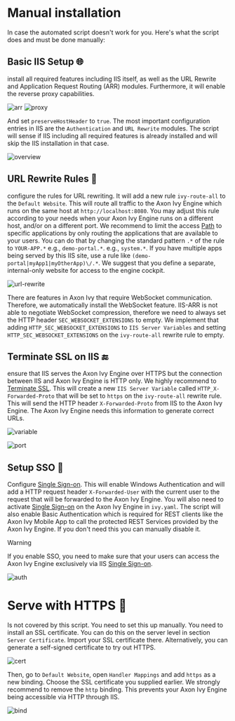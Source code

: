 # Manual installation

In case the automated script doesn't work for you. 
Here's what the script does and must be done manually:

## Basic IIS Setup 🌐️

install all required features including IIS itself, as well
as the URL Rewrite and Application Request Routing (ARR) modules. Furthermore,
it will enable the reverse proxy capabilities.

![arr](img/iis-arr.png)
![proxy](img/iis-enable-proxy.png)

And set `preserveHostHeader` to `true`. The most important
configuration entries in IIS are the `Authentication` and
`URL Rewrite` modules. The script will sense if IIS including all
required features is already installed and will skip the IIS installation in
that case. 

![overview](img/iis-overview.png)
  
## URL Rewrite Rules 🚦️

configure the rules for URL rewriting. It will add a
new rule `ivy-route-all` to the `Default Website`. This will
route all traffic to the Axon Ivy Engine which runs on the same host at
`http://localhost:8080`. You may adjust this rule according to your
needs when your Axon Ivy Engine runs on a different host, and/or on a different
port. We recommend to limit the access [Path] to
specific applications by only routing the applications that are available to
your users. You can do that by changing the standard pattern `.*` of the
rule to `YOUR-APP.*` e.g., `demo-portal.*`. e.g.,
`system.*`. If you have multiple apps being served by this IIS site, use
a rule like `(demo-portal|myApp1|myOtherApp)\/.*`. We suggest that you
define a separate, internal-only website for access to the engine cockpit.

![url-rewrite](img/iis-url-rewrite.png)

There are features in Axon Ivy that require WebSocket communication. Therefore,
we automatically install the WebSocket feature. IIS-ARR is not able to
negotiate WebSocket compression, therefore we need to always set the HTTP
header `SEC_WEBSOCKET_EXTENSIONS` to empty. We implement that adding
`HTTP_SEC_WEBSOCKET_EXTENSIONS` to `IIS Server Variables` and
setting `HTTP_SEC_WEBSOCKET_EXTENSIONS` on the `ivy-route-all`
rewrite rule to empty.


## Terminate SSL on IIS 🔚️

ensure that IIS serves the Axon Ivy Engine over HTTPS
but the connection between IIS and Axon Ivy Engine is HTTP only. 
We highly recommend to [Terminate SSL].
This will create a new `IIS Server Variable` called
`HTTP_X-Forwarded-Proto` that will be set to `https` on the
`ivy-route-all` rewrite rule. This will send the HTTP header
`X-Forwarded-Proto` from IIS to the Axon Ivy Engine. The Axon Ivy Engine needs
this information to generate correct URLs.

![variable](img/iis-terminate-ssl-server-variable.png)

![port](img/iis-terminate-ssl-port.png)

## Setup SSO 🪪️

Configure [Single Sign-on]. This will
enable Windows Authentication and will add a HTTP request header
`X-Forwarded-User` with the current user to the request that will be
forwarded to the Axon Ivy Engine. You will also need to activate [Single Sign-on]
 on the Axon Ivy Engine in `ivy.yaml`. The script will also
enable Basic Authentication which is required for REST clients like the
Axon Ivy Mobile App to call the protected REST Services provided by the
Axon Ivy Engine. If you don't need this you can manually disable it.

> [!WARNING]  
> If you enable SSO, you need to make sure that your users can access the
Axon Ivy Engine exclusively via IIS [Single Sign-on].

![auth](img/iis-authentication.png)


# Serve with HTTPS 🔐️
Is not covered by this script. You need to set this up
manually. You need to install an SSL certificate. You can do this on the server
level in section `Server Certificate`. Import your SSL certificate
there. Alternatively, you can generate a self-signed certificate to try out
HTTPS.  

![cert](img/iis-https-certificate.png)

Then, go to `Default Website`, open `Handler Mappings` and
add `https` as a new binding. Choose the SSL certificate you supplied
earlier. We strongly recommend to remove the `http` binding. This prevents your
Axon Ivy Engine being accessible via HTTP through IIS.

![bind](img/iis-https-binding.png)

[Single Sign-on]: https://developer.axonivy.com/doc/dev/en/engine-guide/integration/single-sign-on/index.html

[Path]: https://developer.axonivy.com/doc/dev/en/engine-guide/integration/reverse-proxy/secure-setup/path.html

[Terminate SSL]: https://developer.axonivy.com/doc/dev/en/engine-guide/integration/reverse-proxy/secure-setup/protocol.html#reverse-proxy-terminate-ssl
